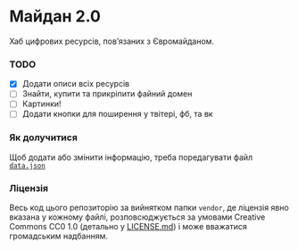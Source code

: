 Майдан 2.0
==========

Хаб цифрових ресурсів, пов’язаних з Євромайданом.

### TODO

  - [x] Додати описи всіх ресурсів
  - [ ] Знайти, купити та прикріпити файний домен
  - [ ] Картинки!
  - [ ] Додати кнопки для поширення у твітері, фб, та вк

### Як долучитися
Щоб додати або змінити інформацію, треба поредагувати файл [`data.json`](https://github.com/maidan-next/maidan-2.0/blob/gh-pages/data.json)

### Ліцензія
Весь код цього репозиторію за вийнятком папки `vendor`, де ліцензія явно вказана у кожному файлі,  розповсюджується за умовами Сreative Commons CC0 1.0 (детально у [LICENSE.md](https://github.com/maidan-next/maidan-2.0/blob/gh-pages/LICENSE.md)) і може вважатися громадським надбанням.

